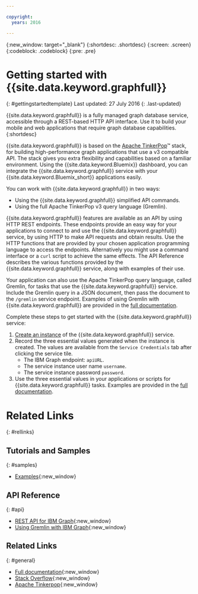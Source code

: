 ```yaml
---

copyright:
  years: 2016

---
```


{:new_window: target="_blank"}
{:shortdesc: .shortdesc}
{:screen: .screen}
{:codeblock: .codeblock}
{:pre: .pre}

# Getting started with {{site.data.keyword.graphfull}}
{: #gettingstartedtemplate}
Last updated: 27 July 2016
{: .last-updated}

{{site.data.keyword.graphfull}} is a fully managed graph database service,
accessible through a REST-based HTTP API interface.
Use it to build your mobile and web applications that require graph database capabilities.
{:shortdesc}

{{site.data.keyword.graphfull}} is based on the [Apache TinkerPop](http://tinkerpop.incubator.apache.org/)&trade;
stack, for building high-performance graph applications that use a v3 compatible API.
The stack gives you extra flexibility and capabilities based on a familiar environment.
Using the {{site.data.keyword.Bluemix}} dashboard,
you can integrate the {{site.data.keyword.graphfull}} service with your {{site.data.keyword.Bluemix_short}} applications easily.

You can work with {{site.data.keyword.graphfull}} in two ways:

*	Using the {{site.data.keyword.graphfull}} simplified API commands.
*	Using the full Apache TinkerPop v3 query language (Gremlin).

{{site.data.keyword.graphfull}} features are available as an API by using HTTP REST endpoints.
These endpoints provide an easy way for your applications to connect to and use the {{site.data.keyword.graphfull}} service,
by using HTTP to make API requests and obtain results.
Use the HTTP functions that are provided by your chosen application programming language to access the endpoints.
Alternatively you might use a command interface or a `curl` script to achieve the same effects.
The API Reference describes the various functions provided by the {{site.data.keyword.graphfull}} service,
along with examples of their use.

Your application can also use the Apache TinkerPop query language,
called Gremlin,
for tasks that use the {{site.data.keyword.graphfull}} service.
Include the Gremlin query in a JSON document,
then pass the document to the `/gremlin` service endpoint.
Examples of using Gremlin with {{site.data.keyword.graphfull}} are provided in the [full documentation](https://ibm-graph-docs.ng.bluemix.net/api.html).

Complete these steps to get started with the {{site.data.keyword.graphfull}} service:

1.	[Create an instance](https://www.ng.bluemix.net/docs/services/reqnsi.html#req_instance) of the {{site.data.keyword.graphfull}} service.
2.	Record the three essential values generated when the instance is created. The values are available from the `Service Credentials` tab after clicking the service tile.
	*	The IBM Graph endpoint: `apiURL`.
	*	The service instance user name `username`.
	*	The service instance password `password`.
3.	Use the three essential values in your applications or scripts for {{site.data.keyword.graphfull}} tasks. Examples are provided in the [full documentation](https://ibm-graph-docs.ng.bluemix.net/api.html).

# Related Links
{: #rellinks}

## Tutorials and Samples
{: #samples}

* [Examples](https://ibm-graph-docs.ng.bluemix.net/examples.html){:new_window}

## API Reference
{: #api}

* [REST API for IBM Graph](https://ibm-graph-docs.ng.bluemix.net/api.html){:new_window}
* [Using Gremlin with IBM Graph](https://ibm-graph-docs.ng.bluemix.net/api.html#gremlin-apis){:new_window}

## Related Links
{: #general}

* [Full documentation](https://ibm-graph-docs.ng.bluemix.net/){:new_window}
* [Stack Overflow](http://stackoverflow.com/questions/tagged/ibm-graph){:new_window}
* [Apache Tinkerpop](http://tinkerpop.incubator.apache.org/){:new_window}
